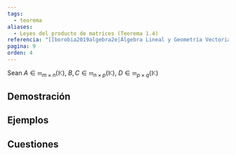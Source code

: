 ```yaml
---
tags:
  - teorema
aliases:
  - Leyes del producto de matrices (Teorema 1.4)
referencia: "[[borobia2019algebra2e|Álgebra Lineal y Geometría Vectorial (2a ed)]]"
pagina: 9
orden: 4
---
```

Sean $A \in \mathfrak{m}_{m \times n}(\mathbb{K})$, $B,C \in \mathfrak{m}_{n \times p}(\mathbb{K})$, $D \in \mathfrak{m}_{p \times q}(\mathbb{K})$

## Demostración

## Ejemplos

## Cuestiones
